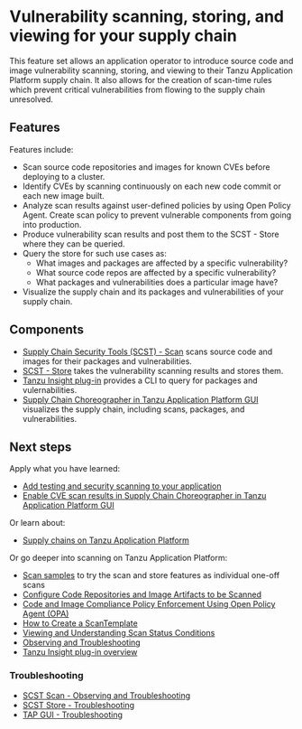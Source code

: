 # Vulnerability scanning, storing, and viewing for your supply chain

This feature set allows an application operator to introduce source code and image vulnerability scanning, storing, and viewing to their Tanzu Application Platform supply chain.
It also allows for the creation of scan-time rules which prevent critical vulnerabilities from flowing to the supply chain unresolved.

## <a id="features"></a>Features

Features include:

  - Scan source code repositories and images for known CVEs before deploying to a cluster.
  - Identify CVEs by scanning continuously on each new code commit or each new image built.
  - Analyze scan results against user-defined policies by using Open Policy Agent.
  Create scan policy to prevent vulnerable components from going into production.
  - Produce vulnerability scan results and post them to the SCST - Store where they can be queried.
  - Query the store for such use cases as:
    - What images and packages are affected by a specific vulnerability?
    - What source code repos are affected by a specific vulnerability?
    - What packages and vulnerabilities does a particular image have?
  - Visualize the supply chain and its packages and vulnerabilities of your supply chain.

## Components

- [Supply Chain Security Tools (SCST) - Scan](../scst-scan/overview.hbs.md) scans source code and images for their packages and vulnerabilities.
- [SCST - Store](../scst-store/overview.hbs.md) takes the vulnerability scanning results and stores them.
- [Tanzu Insight plug-in](../cli-plugins/insight/cli-overview.hbs.md) provides a CLI to query for packages and vulernabilities.
- [Supply Chain Choreographer in Tanzu Application Platform GUI](../tap-gui/plugins/scc-tap-gui.hbs.md) visualizes the supply chain, including scans, packages, and vulnerabilities.

## <a id="scan-next-step"></a>Next steps

Apply what you have learned:

- [Add testing and security scanning to your application](add-test-and-security.md)
- [Enable CVE scan results in Supply Chain Choreographer in Tanzu Application Platform GUI](../tap-gui/plugins/scc-tap-gui.hbs.md#scan)

Or learn about:

- [Supply chains on Tanzu Application Platform](about-supply-chains.md)

Or go deeper into scanning on Tanzu Application Platform:

- [Scan samples](../scst-scan/samples/overview.md) to try the scan and store features as individual one-off scans
- [Configure Code Repositories and Image Artifacts to be Scanned](../scst-scan/scan-crs.md)
- [Code and Image Compliance Policy Enforcement Using Open Policy Agent (OPA)](../scst-scan/policies.md)
- [How to Create a ScanTemplate](../scst-scan/create-scan-template.md)
- [Viewing and Understanding Scan Status Conditions](../scst-scan/results.md)
- [Observing and Troubleshooting](../scst-scan/observing.md)
- [Tanzu Insight plug-in overview](../cli-plugins/insight/cli-overview.md)

### Troubleshooting

- [SCST Scan - Observing and Troubleshooting](../scst-scan/observing.hbs.md)
- [SCST Store - Troubleshooting](../scst-store/troubleshooting.hbs.md)
- [TAP GUI - Troubleshooting](../tap-gui/troubleshooting.hbs.md)
